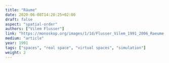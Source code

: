 ```yaml
---
title: "Räume"
date: 2020-06-08T14:20:25+02:00
draft: false
aspect: "spatial-order"
authors: ["Vilem Flusser"]
link: "https://monoskop.org/images/1/1d/Flusser_Vilem_1991_2006_Raeume.pdf "
medium: "article"
year: 1991
tags: ["spaces", "real space", "virtual spaces", "simulation"]
weight: 2
---
```

